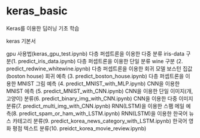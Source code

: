 # keras_basic
Keras를 이용한 딥러닝 기초 학습

keras 기본서

gpu 사용법(keras_gpu_test.ipynb)
다층 퍼셉트론을 이용한 다중 분류 iris-data 구분(1. predict_iris_data.ipynb)
다층 퍼셉트론을 이용한 단일 분류 wine 구분 (2. predict_redwine_whitewine.ipynb)
다층 퍼셉트론을 이용한 회귀 모델 보스턴 집값(boston house) 회귀 예측 (3. predict_boston_house.ipynb)
다층 퍼셉트론을 이용한 MNIST 그림 예측 (4. predict_MNIST_with_MLP.ipynb)
CNN을 이용한 MNIST 에측 (5. predict_MNIST_with_CNN.ipynb)
CNN을 이용한 단일 이미지(개, 고양이) 분류(6. predict_binary_img_with_CNN.ipynb)
CNN을 이용한 다중 이미지 분류(7. predict_multi_img_with_CNN.ipynb)
RNN(LSTM)을 이용한 스팸 메일 예측(8. predict_spam_or_ham_with_LSTM.ipynb)
RNN(LSTM)을 이용한 한국어 뉴스 카테고리 분류(9. predict_korea_news_category_with_LSTM.ipynb)
한국어 영화 평점 텍스트 분류(10. preidct_korea_movie_review.ipynb)

